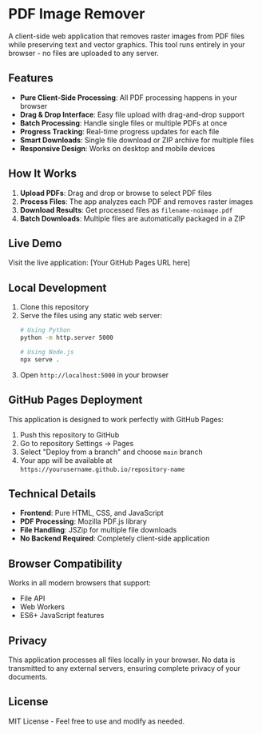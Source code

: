 # PDF Image Remover

A client-side web application that removes raster images from PDF files while preserving text and vector graphics. This tool runs entirely in your browser - no files are uploaded to any server.

## Features

- **Pure Client-Side Processing**: All PDF processing happens in your browser
- **Drag & Drop Interface**: Easy file upload with drag-and-drop support
- **Batch Processing**: Handle single files or multiple PDFs at once
- **Progress Tracking**: Real-time progress updates for each file
- **Smart Downloads**: Single file download or ZIP archive for multiple files
- **Responsive Design**: Works on desktop and mobile devices

## How It Works

1. **Upload PDFs**: Drag and drop or browse to select PDF files
2. **Process Files**: The app analyzes each PDF and removes raster images
3. **Download Results**: Get processed files as `filename-noimage.pdf`
4. **Batch Downloads**: Multiple files are automatically packaged in a ZIP

## Live Demo

Visit the live application: [Your GitHub Pages URL here]

## Local Development

1. Clone this repository
2. Serve the files using any static web server:
   ```bash
   # Using Python
   python -m http.server 5000
   
   # Using Node.js
   npx serve .
   ```
3. Open `http://localhost:5000` in your browser

## GitHub Pages Deployment

This application is designed to work perfectly with GitHub Pages:

1. Push this repository to GitHub
2. Go to repository Settings → Pages
3. Select "Deploy from a branch" and choose `main` branch
4. Your app will be available at `https://yourusername.github.io/repository-name`

## Technical Details

- **Frontend**: Pure HTML, CSS, and JavaScript
- **PDF Processing**: Mozilla PDF.js library
- **File Handling**: JSZip for multiple file downloads
- **No Backend Required**: Completely client-side application

## Browser Compatibility

Works in all modern browsers that support:
- File API
- Web Workers
- ES6+ JavaScript features

## Privacy

This application processes all files locally in your browser. No data is transmitted to any external servers, ensuring complete privacy of your documents.

## License

MIT License - Feel free to use and modify as needed.